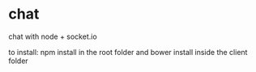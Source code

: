 chat
====

chat with node + socket.io

to install:
npm install in the root folder and bower install inside the client folder
